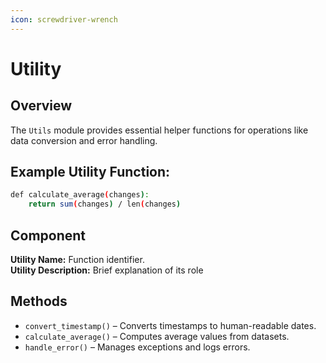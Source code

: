 ```yaml
---
icon: screwdriver-wrench
---
```


# Utility

## Overview

The `Utils` module provides essential helper functions for operations like data conversion and error handling.

## Example Utility Function:

```bash
def calculate_average(changes):
    return sum(changes) / len(changes)
```

## Component

**Utility Name:** Function identifier. \
**Utility Description:** Brief explanation of its role

## Methods

* `convert_timestamp()` – Converts timestamps to human-readable dates.
* `calculate_average()` – Computes average values from datasets.
* `handle_error()` – Manages exceptions and logs errors.
